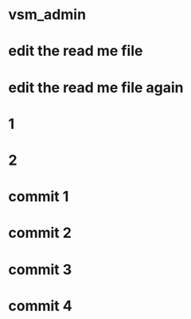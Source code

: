 # vsm_admin
# edit the read me file
# edit the read me file again 
# 1
# 2
# commit 1
# commit 2
# commit 3
# commit 4